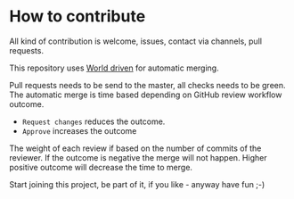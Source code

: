 # How to contribute

All kind of contribution is welcome, issues, contact via channels, pull requests.

This repository uses
[World driven](https://github.com/tooangel/worlddriven)
for automatic merging.

Pull requests needs to be send to the master, all checks needs to be green.
The automatic merge is time based depending on GitHub review workflow outcome.

 - `Request changes` reduces the outcome.
 - `Approve` increases the outcome

 The weight of each review if based on the number of commits of the reviewer.
 If the outcome is negative the merge will not happen. Higher positive outcome
 will decrease the time to merge.

 Start joining this project, be part of it, if you like - anyway have fun ;-)
